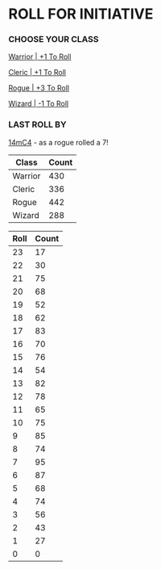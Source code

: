 # ROLL FOR INITIATIVE
### CHOOSE YOUR CLASS

[Warrior | +1 To Roll](https://github.com/benjaminsampica/benjaminsampica/issues/new?title=roll%7Cwarrior&body=Just+click+%27Submit+new+issue%27.)

[Cleric | +1 To Roll](https://github.com/benjaminsampica/benjaminsampica/issues/new?title=roll%7Ccleric&body=Just+click+%27Submit+new+issue%27.)

[Rogue | +3 To Roll](https://github.com/benjaminsampica/benjaminsampica/issues/new?title=roll%7Crogue&body=Just+click+%27Submit+new+issue%27.)

[Wizard | -1 To Roll](https://github.com/benjaminsampica/benjaminsampica/issues/new?title=roll%7Cwizard&body=Just+click+%27Submit+new+issue%27.)
### LAST ROLL BY
[14mC4](https://www.github.com/14mC4) - as a rogue rolled a 7!

|Class|Count|
|-|-|
|Warrior|430|
|Cleric|336|
|Rogue|442|
|Wizard|288|

|Roll|Count|
|-|-|
|23|17
|22|30
|21|75
|20|68
|19|52
|18|62
|17|83
|16|70
|15|76
|14|54
|13|82
|12|78
|11|65
|10|75
|9|85
|8|74
|7|95
|6|87
|5|68
|4|74
|3|56
|2|43
|1|27
|0|0
